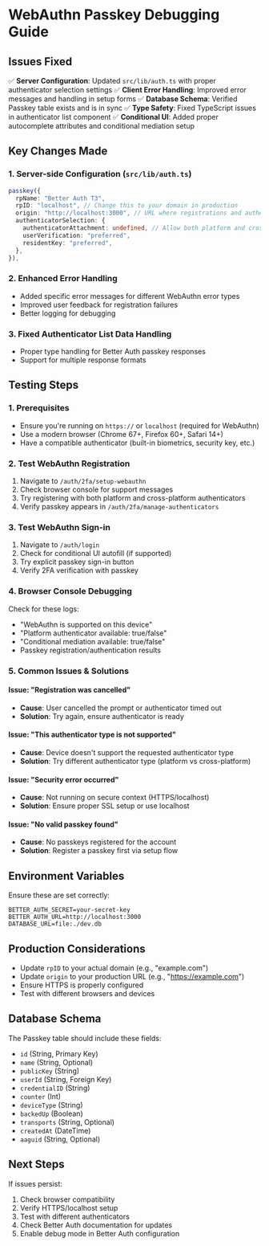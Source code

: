 # WebAuthn Passkey Debugging Guide

## Issues Fixed

✅ **Server Configuration**: Updated `src/lib/auth.ts` with proper authenticator selection settings
✅ **Client Error Handling**: Improved error messages and handling in setup forms
✅ **Database Schema**: Verified Passkey table exists and is in sync
✅ **Type Safety**: Fixed TypeScript issues in authenticator list component
✅ **Conditional UI**: Added proper autocomplete attributes and conditional mediation setup

## Key Changes Made

### 1. Server-side Configuration (`src/lib/auth.ts`)
```typescript
passkey({
  rpName: "Better Auth T3",
  rpID: "localhost", // Change this to your domain in production
  origin: "http://localhost:3000", // URL where registrations and authentications should occur
  authenticatorSelection: {
    authenticatorAttachment: undefined, // Allow both platform and cross-platform
    userVerification: "preferred",
    residentKey: "preferred",
  },
}),
```

### 2. Enhanced Error Handling
- Added specific error messages for different WebAuthn error types
- Improved user feedback for registration failures
- Better logging for debugging

### 3. Fixed Authenticator List Data Handling
- Proper type handling for Better Auth passkey responses
- Support for multiple response formats

## Testing Steps

### 1. Prerequisites
- Ensure you're running on `https://` or `localhost` (required for WebAuthn)
- Use a modern browser (Chrome 67+, Firefox 60+, Safari 14+)
- Have a compatible authenticator (built-in biometrics, security key, etc.)

### 2. Test WebAuthn Registration
1. Navigate to `/auth/2fa/setup-webauthn`
2. Check browser console for support messages
3. Try registering with both platform and cross-platform authenticators
4. Verify passkey appears in `/auth/2fa/manage-authenticators`

### 3. Test WebAuthn Sign-in
1. Navigate to `/auth/login`
2. Check for conditional UI autofill (if supported)
3. Try explicit passkey sign-in button
4. Verify 2FA verification with passkey

### 4. Browser Console Debugging
Check for these logs:
- "WebAuthn is supported on this device"
- "Platform authenticator available: true/false"
- "Conditional mediation available: true/false"
- Passkey registration/authentication results

### 5. Common Issues & Solutions

#### Issue: "Registration was cancelled"
- **Cause**: User cancelled the prompt or authenticator timed out
- **Solution**: Try again, ensure authenticator is ready

#### Issue: "This authenticator type is not supported"
- **Cause**: Device doesn't support the requested authenticator type
- **Solution**: Try different authenticator type (platform vs cross-platform)

#### Issue: "Security error occurred"
- **Cause**: Not running on secure context (HTTPS/localhost)
- **Solution**: Ensure proper SSL setup or use localhost

#### Issue: "No valid passkey found"
- **Cause**: No passkeys registered for the account
- **Solution**: Register a passkey first via setup flow

## Environment Variables
Ensure these are set correctly:
```env
BETTER_AUTH_SECRET=your-secret-key
BETTER_AUTH_URL=http://localhost:3000
DATABASE_URL=file:./dev.db
```

## Production Considerations
- Update `rpID` to your actual domain (e.g., "example.com")
- Update `origin` to your production URL (e.g., "https://example.com")
- Ensure HTTPS is properly configured
- Test with different browsers and devices

## Database Schema
The Passkey table should include these fields:
- `id` (String, Primary Key)
- `name` (String, Optional)
- `publicKey` (String)
- `userId` (String, Foreign Key)
- `credentialID` (String)
- `counter` (Int)
- `deviceType` (String)
- `backedUp` (Boolean)
- `transports` (String, Optional)
- `createdAt` (DateTime)
- `aaguid` (String, Optional)

## Next Steps
If issues persist:
1. Check browser compatibility
2. Verify HTTPS/localhost setup
3. Test with different authenticators
4. Check Better Auth documentation for updates
5. Enable debug mode in Better Auth configuration
